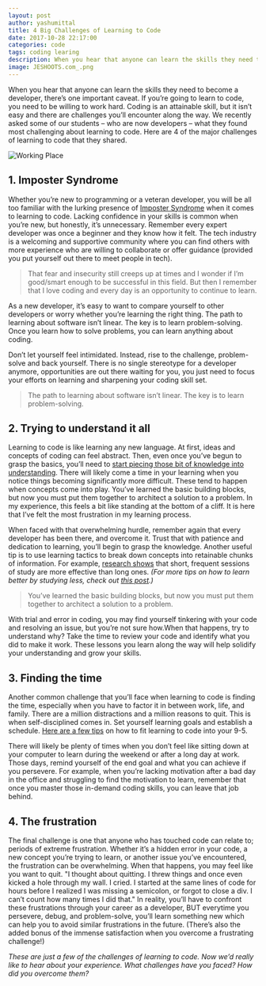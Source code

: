 ```yaml
---
layout: post
author: yashumittal
title: 4 Big Challenges of Learning to Code
date: 2017-10-28 22:17:00
categories: code
tags: coding learing
description: When you hear that anyone can learn the skills they need to become a developer, there’s one important caveat. If you’re going to learn to code, you need to be willing to work hard.
image: JESHOOTS.com_.png
---
```


When you hear that anyone can learn the skills they need to become a developer, there’s one important caveat. If you’re going to learn to code, you need to be willing to work hard. Coding is an attainable skill, but it isn’t easy and there are challenges you’ll encounter along the way. We recently asked some of our students – who are now developers – what they found most challenging about learning to code. Here are 4 of the major challenges of learning to code that they shared.

![Working Place](//blog.codecarrot.net/images/JESHOOTS.com_.png)

## 1. Imposter Syndrome

Whether you’re new to programming or a veteran developer, you will be all too familiar with the lurking presence of [Imposter Syndrome](/slaying-the-dragon-imposter-syndrome) when it comes to learning to code. Lacking confidence in your skills is common when you’re new, but honestly, it’s unnecessary. Remember every expert developer was once a beginner and they know how it felt. The tech industry is a welcoming and supportive community where you can find others with more experience who are willing to collaborate or offer guidance (provided you put yourself out there to meet people in tech).

<blockquote>
That fear and insecurity still creeps up at times and I wonder if I’m good/smart enough to be successful in this field. But then I remember that I love coding and every day is an opportunity to continue to learn.
</blockquote>

As a new developer, it’s easy to want to compare yourself to other developers or worry whether you’re learning the right thing. The path to learning about software isn’t linear. The key is to learn problem-solving. Once you learn how to solve problems, you can learn anything about coding.

Don’t let yourself feel intimidated. Instead, rise to the challenge, problem-solve and back yourself. There is no single stereotype for a developer anymore, opportunities are out there waiting for you, you just need to focus your efforts on learning and sharpening your coding skill set.

<blockquote>
The path to learning about software isn’t linear. The key is to learn problem-solving.
</blockquote>

## 2. Trying to understand it all

Learning to code is like learning any new language. At first, ideas and concepts of coding can feel abstract. Then, even once you’ve begun to grasp the basics, you’ll need to [start piecing those bit of knowledge into understanding](/why-its-a-learning-curve-not-a-line). There will likely come a time in your learning when you notice things becoming significantly more difficult. These tend to happen when concepts come into play. You’ve learned the basic building blocks, but now you must put them together to architect a solution to a problem. In my experience, this feels a bit like standing at the bottom of a cliff. It is here that I’ve felt the most frustration in my learning process.

When faced with that overwhelming hurdle, remember again that every developer has been there, and overcome it. Trust that with patience and dedication to learning, you’ll begin to grasp the knowledge. Another useful tip is to use learning tactics to break down concepts into retainable chunks of information. For example, [research shows](/3-ways-to-learn-better-by-studying-less) that short, frequent sessions of study are more effective than long ones. *(For more tips on how to learn better by studying less, check out [this post](/3-ways-to-learn-better-by-studying-less).)*

<blockquote>
You’ve learned the basic building blocks, but now you must put them together to architect a solution to a problem.
</blockquote>

With trial and error in coding, you may find yourself tinkering with your code and resolving an issue, but you’re not sure how.When that happens, try to understand why? Take the time to review your code and identify what you did to make it work. These lessons you learn along the way will help solidify your understanding and grow your skills.

## 3. Finding the time

Another common challenge that you’ll face when learning to code is finding the time, especially when you have to factor it in between work, life, and family. There are a million distractions and a million reasons to quit. This is when self-disciplined comes in. Set yourself learning goals and establish a schedule. [Here are a few tips](/factor-learning-to-code-into-your-9-5) on how to fit learning to code into your 9-5.

There will likely be plenty of times when you don’t feel like sitting down at your computer to learn during the weekend or after a long day at work. Those days, remind yourself of the end goal and what you can achieve if you persevere. For example, when you’re lacking motivation after a bad day in the office and struggling to find the motivation to learn, remember that once you master those in-demand coding skills, you can leave that job behind.

## 4. The frustration

The final challenge is one that anyone who has touched code can relate to; periods of extreme frustration. Whether it’s a hidden error in your code, a new concept you’re trying to learn, or another issue you’ve encountered, the frustration can be overwhelming. When that happens, you may feel like you want to quit. "I thought about quitting. I threw things and once even kicked a hole through my wall. I cried. I started at the same lines of code for hours before I realized I was missing a semicolon, or forgot to close a div. I can’t count how many times I did that." In reality, you’ll have to confront these frustrations through your career as a developer, BUT everytime you persevere, debug, and problem-solve, you’ll learn something new which can help you to avoid similar frustrations in the future. (There’s also the added bonus of the immense satisfaction when you overcome a frustrating challenge!)

*These are just a few of the challenges of learning to code. Now we’d really like to hear about your experience. What challenges have you faced? How did you overcome them?*